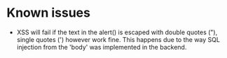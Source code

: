 # Known issues
- XSS will fail if the text in the alert() is escaped with double quotes ("), single quotes (') however work fine.
This happens due to the way SQL injection from the 'body' was implemented in the backend.